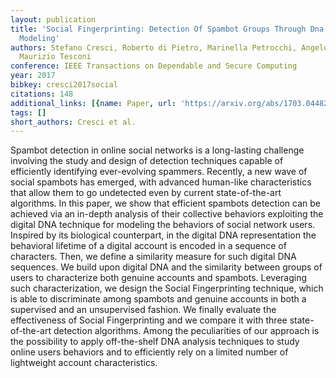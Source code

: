 ```yaml
---
layout: publication
title: 'Social Fingerprinting: Detection Of Spambot Groups Through Dna-inspired Behavioral
  Modeling'
authors: Stefano Cresci, Roberto di Pietro, Marinella Petrocchi, Angelo Spognardi,
  Maurizio Tesconi
conference: IEEE Transactions on Dependable and Secure Computing
year: 2017
bibkey: cresci2017social
citations: 148
additional_links: [{name: Paper, url: 'https://arxiv.org/abs/1703.04482'}]
tags: []
short_authors: Cresci et al.
---
```

Spambot detection in online social networks is a long-lasting challenge
involving the study and design of detection techniques capable of efficiently
identifying ever-evolving spammers. Recently, a new wave of social spambots has
emerged, with advanced human-like characteristics that allow them to go
undetected even by current state-of-the-art algorithms. In this paper, we show
that efficient spambots detection can be achieved via an in-depth analysis of
their collective behaviors exploiting the digital DNA technique for modeling
the behaviors of social network users. Inspired by its biological counterpart,
in the digital DNA representation the behavioral lifetime of a digital account
is encoded in a sequence of characters. Then, we define a similarity measure
for such digital DNA sequences. We build upon digital DNA and the similarity
between groups of users to characterize both genuine accounts and spambots.
Leveraging such characterization, we design the Social Fingerprinting
technique, which is able to discriminate among spambots and genuine accounts in
both a supervised and an unsupervised fashion. We finally evaluate the
effectiveness of Social Fingerprinting and we compare it with three
state-of-the-art detection algorithms. Among the peculiarities of our approach
is the possibility to apply off-the-shelf DNA analysis techniques to study
online users behaviors and to efficiently rely on a limited number of
lightweight account characteristics.